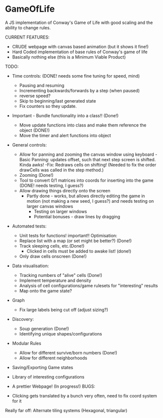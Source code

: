 # GameOfLife
A JS implementation of Conway's Game of Life with good scaling and the ability to change rules.

CURRENT FEATURES:
- CRUDE webpage with canvas based animation (but it shows it fine!)
- Hard Coded implementation of base rules of Conway's game of life
- Basically nothing else (this is a Minimum Viable Product)

TODO:
- Time controls: (DONE! needs some fine tuning for speed, mind)
    - Pausing and resuming
    - Incrementing backwards/forwards by a step (when paused)
    - reverse speed?
    - Skip to beginning/last generated state
    - Fix counters so they update.
- Important - Bundle functionality into a class!! (Done!)
    - Move update functions into class and make them reference the object (DONE!)
    - Move the timer and alert functions into object 
- General controls:
    - Allow for panning and zooming the canvas window using keyboard 
        -Basic Panning: updates offset, such that next step screen is shifted. Kinda awks! 
            -Fix: Redraws cells on shifting! (Needed to fix the order drawCells was called in the step method.)
    - Zooming (Done!)
    - Tool to convert 0/1 matrices into coords for inserting into the game (DONE! needs testing, I guess?)
    - Allow drawing things directly onto the screen 
        - Partly done - works, but allows directly editing the game in motion (not making a new seed, I guess?) and needs testing on larger canvas windows
            - Testing on larger windows
            - Potential bonuses - draw lines by dragging
- Automated tests:
    - Unit tests for functions! important!!
Optimisation:
    - Replace list with a map (or set might be better?) (Done!)
    - Track sleeping cells, etc.(Done!)
        - Clicked in cells must be added to awake list! (done!)
    - Only draw cells onscreen (Done!)
- Data visualisation:
    - Tracking numbers of "alive" cells (Done!)
    - Implement temperature and density
    - Analysis of cell configurations/game rulesets for "interesting" results
    - Map onto the game state?

- Graph
    - Fix large labels being cut off (adjust sizing?)
- Discovery:
    - Soup generation (Done!)
    - Identifying unique shapes/configurations
- Modular Rules 
    - Allow for different survive/born numbers (Done!)
    - Allow for different neighborhoods

- Saving/Exporting Game states
- Library of interesting configurations
- A prettier Webpage! (In progress!)
BUGS:
- Clicking gets translated by a bunch very often, need to fix coord system for it

Really far off:
Alternate tiling systems (Hexagonal, triangular)
